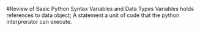 #Review of Basic Python Syntax
Variables and Data Types
Variables holds references to data object; 
A statement a unit of code that the python interprerator can execute.
